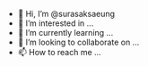 - 👋 Hi, I’m @surasaksaeung
- 👀 I’m interested in ...
- 🌱 I’m currently learning ...
- 💞️ I’m looking to collaborate on ...
- 📫 How to reach me ...

<!---
surasaksaeung/surasaksaeung is a ✨ special ✨ repository because its `README.md` (this file) appears on your GitHub profile.
You can click the Preview link to take a look at your changes.
--->

